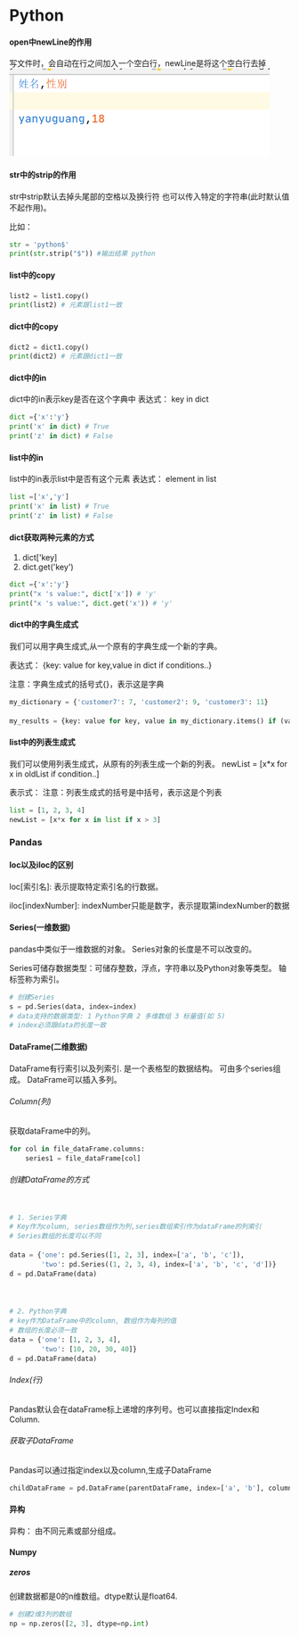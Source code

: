 # Python

#### open中newLine的作用
写文件时，会自动在行之间加入一个空白行，newLine是将这个空白行去掉
![newLine作用](./python/img/new_line的作用.png)


#### str中的strip的作用

str中strip默认去掉头尾部的空格以及换行符
也可以传入特定的字符串(此时默认值不起作用)。

比如：
```python
str = 'python$'
print(str.strip("$")) #输出结果 python
```
#### list中的copy
```python
list2 = list1.copy()
print(list2) # 元素跟list1一致
```

#### dict中的copy
```python
dict2 = dict1.copy()
print(dict2) # 元素跟dict1一致
```

#### dict中的in
dict中的in表示key是否在这个字典中
表达式：
key in dict
```python
dict ={'x':'y'}
print('x' in dict) # True
print('z' in dict) # False
```

#### list中的in
list中的in表示list中是否有这个元素
表达式：
element in list
```python
list =['x','y']
print('x' in list) # True
print('z' in list) # False
```

#### dict获取两种元素的方式
1. dict['key]
2. dict.get('key')

```python
dict ={'x':'y'}
print("x 's value:", dict['x']) # 'y'
print("x 's value:", dict.get('x')) # 'y'
```

#### dict中的字典生成式
我们可以用字典生成式,从一个原有的字典生成一个新的字典。

表达式：
{key: value for key,value in dict if conditions..}

注意：字典生成式的括号式{}，表示这是字典
```python
my_dictionary = {'customer7': 7, 'customer2': 9, 'customer3': 11}

my_results = {key: value for key, value in my_dictionary.items() if (value > 10 and key == 'customer3')}
```

#### list中的列表生成式
我们可以使用列表生成式，从原有的列表生成一个新的列表。
newList = [x*x for x in oldList if condition..]

表示式：
注意：列表生成式的括号是中括号，表示这是个列表
```python
list = [1, 2, 3, 4]
newList = [x*x for x in list if x > 3]
```

### Pandas

#### loc以及iloc的区别

loc[索引名]: 表示提取特定索引名的行数据。

iloc[indexNumber]: indexNumber只能是数字，表示提取第indexNumber的数据

#### Series(一维数据)

pandas中类似于一维数据的对象。
Series对象的长度是不可以改变的。

Series可储存数据类型：可储存整数，浮点，字符串以及Python对象等类型。
轴标签称为索引。


```python
# 创建Series
s = pd.Series(data, index=index)
# data支持的数据类型: 1 Python字典 2 多维数组 3 标量值(如 5)
# index必须跟data的长度一致
```


#### DataFrame(二维数据)

DataFrame有行索引以及列索引.
是一个表格型的数据结构。
可由多个series组成。
DataFrame可以插入多列。

###### Column(列)

获取dataFrame中的列。
```python
for col in file_dataFrame.columns:
    series1 = file_dataFrame[col]

```

###### 创建DataFrame的方式
```python

# 1. Series字典   
# Key作为column, series数组作为列,series数组索引作为dataFrame的列索引
# Series数组的长度可以不同

data = {'one': pd.Series([1, 2, 3], index=['a', 'b', 'c']),
        'two': pd.Series((1, 2, 3, 4), index=['a', 'b', 'c', 'd'])}
d = pd.DataFrame(data)



# 2. Python字典
# key作为DataFrame中的column, 数组作为每列的值
# 数组的长度必须一致
data = {'one': [1, 2, 3, 4],
        'two': [10, 20, 30, 40]}
d = pd.DataFrame(data)

```
###### Index(行)

Pandas默认会在dataFrame标上递增的序列号。也可以直接指定Index和Column.


###### 获取子DataFrame

Pandas可以通过指定index以及column,生成子DataFrame
```python
childDataFrame = pd.DataFrame(parentDataFrame, index=['a', 'b'], columns=['one', 'two'])
```

#### 异构

异构： 由不同元素或部分组成。


####  Numpy

##### zeros
创建数据都是0的n维数组。dtype默认是float64.
```python
# 创建2维3列的数组
np = np.zeros([2, 3], dtype=np.int)
```




 